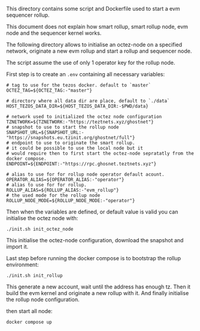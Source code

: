 This directory contains some script and Dockerfile used to start a evm
sequencer rollup.

This document does not explain how smart rollup, smart rollup node,
evm node and the sequencer kernel works.

The following directory allows to initialise an octez-node on a
specified network, originate a new evm rollup and start a rollup and
sequencer node.

The script assume the use of only 1 operator key for the rollup node.

First step is to create an `.env` containing all necessary variables:

```
# tag to use for the tezos docker. default to `master`
OCTEZ_TAG=${OCTEZ_TAG:-"master"}

# directory where all data dir are place, default to `./data`
HOST_TEZOS_DATA_DIR=${HOST_TEZOS_DATA_DIR:-$PWD/data}

# network used to initialized the octez node configuration
TZNETWORK=${TZNETWORK:-"https://teztnets.xyz/ghostnet"}
# snapshot to use to start the rollup node
SNAPSHOT_URL=${SNAPSHOT_URL:-"https://snapshots.eu.tzinit.org/ghostnet/full"}
# endpoint to use to originate the smart rollup.
# it could be possible to use the local node but it
# would require then to first start the octez-node sepratatly from the docker compose.
ENDPOINT=${ENDPOINT:-"https://rpc.ghosnet.teztnets.xyz"}

# alias to use for for rollup node operator default acount.
OPERATOR_ALIAS=${OPERATOR_ALIAS:-"operator"}
# alias to use for for rollup.
ROLLUP_ALIAS=${ROLLUP_ALIAS:-"evm_rollup"}
# the used mode for the rollup node
ROLLUP_NODE_MODE=${ROLLUP_NODE_MODE:-"operator"}
```

Then when the variables are defined, or default value is valid you can initialise the octez node with:
```
./init.sh init_octez_node
```

This initialise the octez-node configuration, download the snapshot
and import it.

Last step before running the docker compose is to bootstrap the rollup environment:
```
./init.sh init_rollup
```
This generate a new account, wait until the address has enough tz.
Then it build the evm kernel and originate a new rollup with it.
And finally initialise the rollup node configuration.


then start all node:
```
docker compose up
```
